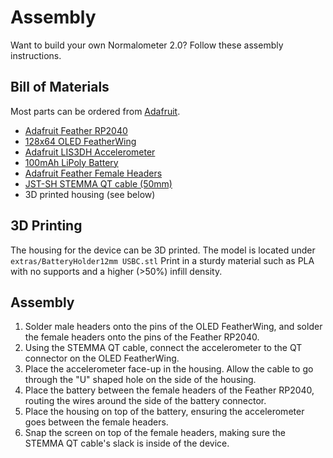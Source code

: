 # Assembly
Want to build your own Normalometer 2.0? Follow these assembly instructions.

## Bill of Materials
Most parts can be ordered from [Adafruit](https://adafruit.com).

- [Adafruit Feather RP2040](https://www.adafruit.com/product/4884)
- [128x64 OLED FeatherWing](https://www.adafruit.com/product/4650)
- [Adafruit LIS3DH Accelerometer](https://www.adafruit.com/product/2809)
- [100mAh LiPoly Battery](https://www.adafruit.com/product/1570)
- [Adafruit Feather Female Headers](https://www.adafruit.com/product/2886)
- [JST-SH STEMMA QT cable (50mm)](https://www.adafruit.com/product/4399)
- 3D printed housing (see below)

## 3D Printing
The housing for the device can be 3D printed. The model is located under `extras/BatteryHolder12mm USBC.stl` Print in a sturdy material such as PLA with no supports and a higher (>50%) infill density.

## Assembly

1. Solder male headers onto the pins of the OLED FeatherWing, and solder the female headers onto the pins of the Feather RP2040.
2. Using the STEMMA QT cable, connect the accelerometer to the QT connector on the OLED FeatherWing.
3. Place the accelerometer face-up in the housing. Allow the cable to go through the "U" shaped hole on the side of the housing.
4. Place the battery between the female headers of the Feather RP2040, routing the wires around the side of the battery connector.
5. Place the housing on top of the battery, ensuring the accelerometer goes between the female headers.
6. Snap the screen on top of the female headers, making sure the STEMMA QT cable's slack is inside of the device.